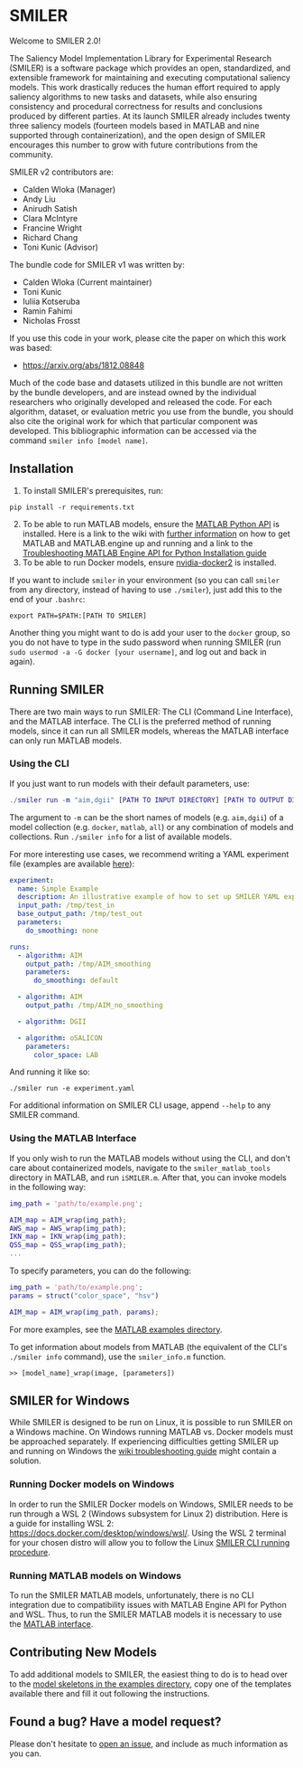 # SMILER

Welcome to SMILER 2.0!

The Saliency Model Implementation Library for Experimental Research (SMILER) is a software package which provides an open, standardized, and extensible framework for maintaining and executing computational saliency models. This work drastically reduces the human effort required to apply saliency algorithms to new tasks and datasets, while also ensuring consistency and procedural correctness for results and conclusions produced by different parties. At its launch SMILER already includes twenty three saliency models (fourteen models based in MATLAB and nine supported through containerization), and the open design of SMILER encourages this number to grow with future contributions from the community.

SMILER v2 contributors are:

- Calden Wloka (Manager)
- Andy Liu
- Anirudh Satish
- Clara McIntyre
- Francine Wright
- Richard Chang
- Toni Kunic (Advisor)

The bundle code for SMILER v1 was written by:

- Calden Wloka (Current maintainer)
- Toni Kunic
- Iuliia Kotseruba
- Ramin Fahimi
- Nicholas Frosst

If you use this code in your work, please cite the paper on which this work was based:

- https://arxiv.org/abs/1812.08848

Much of the code base and datasets utilized in this bundle are not written by the bundle developers, and are instead owned by the individual researchers who originally developed and released the code. For each algorithm, dataset, or evaluation metric you use from the bundle, you should also cite the original work for which that particular component was developed. This bibliographic information can be accessed via the command `smiler info [model name]`.

## Installation

1. To install SMILER's prerequisites, run:

```
pip install -r requirements.txt
```

2. To be able to run MATLAB models, ensure the [MATLAB Python API](https://www.mathworks.com/help/matlab/matlab-engine-for-python.html) is installed. Here is a link to the wiki with [further information](https://github.com/TsotsosLab/SMILER/wiki/Tips-and-Tricks#installing-matlab-and-matlabengine) on how to get MATLAB and MATLAB.engine up and running and a link to the [Troubleshooting MATLAB Engine API for Python Installation guide](https://github.com/TsotsosLab/SMILER/wiki/Troubleshooting#troubleshooting-matlab-engine-api-for-python-installation)
3. To be able to run Docker models, ensure [nvidia-docker2](https://github.com/NVIDIA/nvidia-docker) is installed.

If you want to include `smiler` in your environment (so you can call `smiler` from any directory, instead of having to use `./smiler`), just add this to the end of your `.bashrc`:

```
export PATH=$PATH:[PATH TO SMILER]
```

Another thing you might want to do is add your user to the `docker` group, so you do not have to type in the sudo password when running SMILER (run `sudo usermod -a -G docker [your username]`, and log out and back in again).

## Running SMILER

There are two main ways to run SMILER: The CLI (Command Line Interface), and the MATLAB interface. The CLI is the preferred method of running models, since it can run all SMILER models, whereas the MATLAB interface can only run MATLAB models.

### <a name="cli">Using the CLI</a>

If you just want to run models with their default parameters, use:

```matlab
./smiler run -m "aim,dgii" [PATH TO INPUT DIRECTORY] [PATH TO OUTPUT DIRECTORY]
```

The argument to `-m` can be the short names of models (e.g. `aim,dgii`) of a model collection (e.g. `docker`, `matlab`, `all`) or any combination of models and collections. Run `./smiler info` for a list of available models.

For more interesting use cases, we recommend writing a YAML experiment file (examples are available [here](examples/yaml)):

```yaml
experiment:
  name: Simple Example
  description: An illustrative example of how to set up SMILER YAML experiments.
  input_path: /tmp/test_in
  base_output_path: /tmp/test_out
  parameters:
    do_smoothing: none

runs:
  - algorithm: AIM
    output_path: /tmp/AIM_smoothing
    parameters:
      do_smoothing: default

  - algorithm: AIM
    output_path: /tmp/AIM_no_smoothing

  - algorithm: DGII

  - algorithm: oSALICON
    parameters:
      color_space: LAB
```

And running it like so:

```
./smiler run -e experiment.yaml
```

For additional information on SMILER CLI usage, append `--help` to any SMILER command.


### <a name="matlab">Using the MATLAB Interface</a>

If you only wish to run the MATLAB models without using the CLI, and don't care about containerized models, navigate to the `smiler_matlab_tools` directory in MATLAB, and run `iSMILER.m`. After that, you can invoke models in the following way:

``` matlab
img_path = 'path/to/example.png';

AIM_map = AIM_wrap(img_path);
AWS_map = AWS_wrap(img_path);
IKN_map = IKN_wrap(img_path);
QSS_map = QSS_wrap(img_path);
...
```

To specify parameters, you can do the following:

``` matlab
img_path = 'path/to/example.png';
params = struct("color_space", "hsv")

AIM_map = AIM_wrap(img_path, params);
```

For more examples, see the [MATLAB examples directory](examples/MATLAB).

To get information about models from MATLAB (the equivalent of the CLI's `./smiler info` command), use the `smiler_info.m` function.

```
>> [model_name]_wrap(image, [parameters])
```

## SMILER for Windows
While SMILER is designed to be run on Linux, it is possible to run SMILER on a Windows machine. On Windows running MATLAB vs. Docker models must be approached separately. If experiencing difficulties getting SMILER up and running on Windows the [wiki troubleshooting guide](https://github.com/TsotsosLab/SMILER/wiki/Troubleshooting#troubleshooting-smiler-for-windows) might contain a solution.

### Running Docker models on Windows

In order to run the SMILER Docker models on Windows, SMILER needs to be run through a WSL 2 (Windows subsystem for Linux 2) distribution. Here is a guide for installing WSL 2: https://docs.docker.com/desktop/windows/wsl/. Using the WSL 2 terminal for your chosen distro will allow you to follow the Linux [SMILER CLI running procedure](#cli).

### Running MATLAB models on Windows

To run the SMILER MATLAB models, unfortunately, there is no CLI integration due to compatibility issues with MATLAB Engine API for Python and WSL. Thus, to run the SMILER MATLAB models it is necessary to use the [MATLAB interface](#matlab).

## Contributing New Models

To add additional models to SMILER, the easiest thing to do is to head over to the [model skeletons in the examples directory](examples/model_skeletons), copy one of the templates available there and fill it out following the instructions.

## Found a bug? Have a model request?

Please don't hesitate to [open an issue](https://github.com/TsotsosLab/SMILER/issues), and include as much information as you can.
